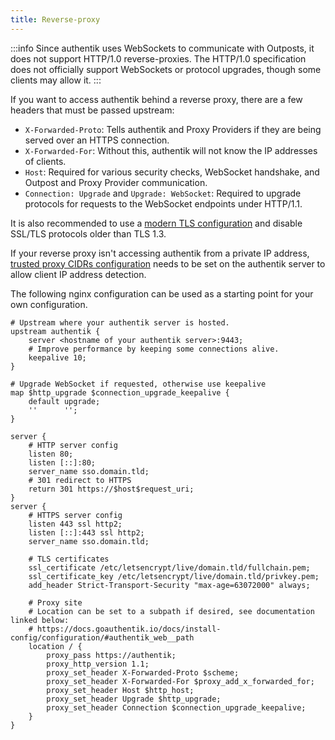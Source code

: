 ```yaml
---
title: Reverse-proxy
---
```


:::info
Since authentik uses WebSockets to communicate with Outposts, it does not support HTTP/1.0 reverse-proxies. The HTTP/1.0 specification does not officially support WebSockets or protocol upgrades, though some clients may allow it.
:::

If you want to access authentik behind a reverse proxy, there are a few headers that must be passed upstream:

- `X-Forwarded-Proto`: Tells authentik and Proxy Providers if they are being served over an HTTPS connection.
- `X-Forwarded-For`: Without this, authentik will not know the IP addresses of clients.
- `Host`: Required for various security checks, WebSocket handshake, and Outpost and Proxy Provider communication.
- `Connection: Upgrade` and `Upgrade: WebSocket`: Required to upgrade protocols for requests to the WebSocket endpoints under HTTP/1.1.

It is also recommended to use a [modern TLS configuration](https://ssl-config.mozilla.org/) and disable SSL/TLS protocols older than TLS 1.3.

If your reverse proxy isn't accessing authentik from a private IP address, [trusted proxy CIDRs configuration](./configuration/configuration.mdx#listen-settings) needs to be set on the authentik server to allow client IP address detection.

The following nginx configuration can be used as a starting point for your own configuration.

```
# Upstream where your authentik server is hosted.
upstream authentik {
    server <hostname of your authentik server>:9443;
    # Improve performance by keeping some connections alive.
    keepalive 10;
}

# Upgrade WebSocket if requested, otherwise use keepalive
map $http_upgrade $connection_upgrade_keepalive {
    default upgrade;
    ''      '';
}

server {
    # HTTP server config
    listen 80;
    listen [::]:80;
    server_name sso.domain.tld;
    # 301 redirect to HTTPS
    return 301 https://$host$request_uri;
}
server {
    # HTTPS server config
    listen 443 ssl http2;
    listen [::]:443 ssl http2;
    server_name sso.domain.tld;

    # TLS certificates
    ssl_certificate /etc/letsencrypt/live/domain.tld/fullchain.pem;
    ssl_certificate_key /etc/letsencrypt/live/domain.tld/privkey.pem;
    add_header Strict-Transport-Security "max-age=63072000" always;

    # Proxy site
    # Location can be set to a subpath if desired, see documentation linked below:
    # https://docs.goauthentik.io/docs/install-config/configuration/#authentik_web__path
    location / {
        proxy_pass https://authentik;
        proxy_http_version 1.1;
        proxy_set_header X-Forwarded-Proto $scheme;
        proxy_set_header X-Forwarded-For $proxy_add_x_forwarded_for;
        proxy_set_header Host $http_host;
        proxy_set_header Upgrade $http_upgrade;
        proxy_set_header Connection $connection_upgrade_keepalive;
    }
}
```
